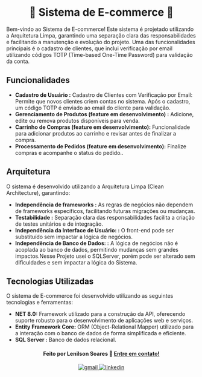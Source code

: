 <h1 align="center">
  📃 Sistema de E-commerce 📃
</h1>

Bem-vindo ao Sistema de E-commerce! Este sistema é projetado utilizando a Arquitetura Limpa, garantindo uma separação clara das responsabilidades e facilitando a manutenção e evolução do projeto. Uma das funcionalidades principais é o cadastro de clientes, que inclui verificação por email utilizando códigos TOTP (Time-based One-Time Password) para validação da conta.

## Funcionalidades

- **Cadastro de Usuário :** Cadastro de Clientes com Verificação por Email: Permite que novos clientes criem contas no sistema. Após o cadastro, um código TOTP é enviado ao email do cliente para validação.
- **Gerenciamento de Produtos (feature em desenvolvimento) :** Adicione, edite ou remova produtos disponíveis para venda.
- **Carrinho de Compras (feature em desenvolvimento):** Funcionalidade para adicionar produtos ao carrinho e revisar antes de finalizar a compra.
- **Processamento de Pedidos (feature em desenvolvimento):** Finalize compras e acompanhe o status do pedido..

## Arquitetura
O sistema é desenvolvido utilizando a Arquitetura Limpa (Clean Architecture), garantindo:

- **Independência de frameworks :** As regras de negócios não dependem de frameworks específicos, facilitando futuras migrações ou mudanças.
- **Testabilidade :**  Separação clara das responsabilidades facilita a criação de testes unitários e de integração.
- **Independência da Interface de Usuário: :** O front-end pode ser substituído sem impactar a lógica de negócios.
- **Independência de Banco de Dados: :** A lógica de negócios não é acoplada ao banco de dados, permitindo mudanças sem grandes impactos.Nesse Projeto usei o SQLServer, porém pode ser alterado sem dificuldades e sem impactar a lógica do Sistema.

## Tecnologias Utilizadas

O sistema de E-commerce foi desenvolvido utilizando as seguintes tecnologias e ferramentas:
- **NET 8.0:** Framework utilizado para a construção da API, oferecendo suporte robusto para o desenvolvimento de aplicações web e serviços.
- **Entity Framework Core:** ORM (Object-Relational Mapper) utilizado para a interação com o banco de dados de forma simplificada e eficiente.
- **SQL Server :** Banco de dados relacional.

<h4 align="center">
  Feito por Lenilson Soares 👋️ <a href="mailto:lenilsonp40@gmail.com">Entre em contato!</a>
</h4>

<p align="center">

  <a href="mailto:lenilsonp40@gmail.com" target="_blank">
<img src=https://img.shields.io/badge/Gmail-D14836?style=for-the-badge&logo=gmail&logoColor=white alt=gmail style="margin-bottom: 5px;" />
</a>
<a href="https://www.linkedin.com/in/lenilson-soares-/" target="_blank">
<img src=https://img.shields.io/badge/linkedin-%231E77B5.svg?&style=for-the-badge&logo=linkedin&logoColor=white alt=linkedin style="margin-bottom: 5px;" />
</a>
  
  
</p>



